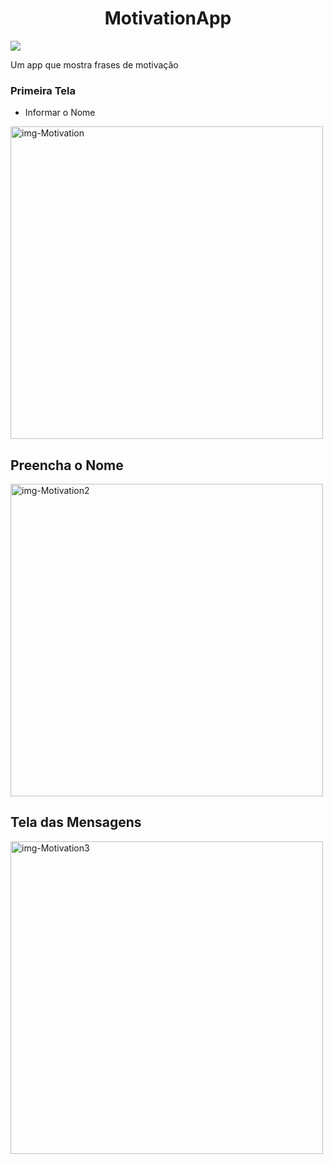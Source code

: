 <h1 align ="center" > MotivationApp </h1>
<img src="https://img.shields.io/static/v1?label=Kotlin&message=Android&color=7159c1&style=kotlin&logo=ghost" />

<p aling="center" > Um app que mostra frases de motivação  </p>
<h3> Primeira Tela </h3>
<ul  >
   <li>
     Informar o Nome
      </li>

   </ul>
<img src="https://i.ibb.co/GHqvtst/img-Motivation.png" alt="img-Motivation" border="0" height="500px" />
<h2> Preencha o Nome </h2/>
   
<img src="https://i.ibb.co/rdhYTxp/img-Motivation2.png" alt="img-Motivation2" border="0" height="500px" >

<h2> Tela das Mensagens </h2/>
<img src="https://i.ibb.co/BBL9dTv/img-Motivation3.png" alt="img-Motivation3" border="0" height="500px" >
